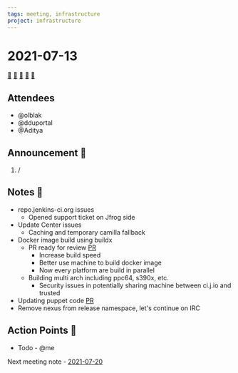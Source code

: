```yaml
---
tags: meeting, infrastructure
project: infrastructure
---
```

<!-- markdownlint-disable MD026-->

# 2021-07-13

[:movie_camera:](https://zoom.us/j/92454301214?pwd=aEVoUi9EanpaakN3L1ZxRlpDQk5Ddz09)
[:calendar:](https://jenkins.io/event-calendar/)
[:speech_balloon:](https://jenkins.io/chat/#jenkins-infra)
[:email:](https://groups.google.com/g/jenkins-infra)
[:pencil:](https://hackmd.io/yXH7xGiiQkqLwS7R1TjW5A)

## Attendees

* @olblak 
* @dduportal
* @Aditya 

## Announcement :loudspeaker:

1. /

## Notes :book:

* repo.jenkins-ci.org issues
  * Opened support ticket on Jfrog side
* Update Center issues
  * Caching and temporary camilla fallback
* Docker image build using buildx
  * PR ready for review [PR]()
  	* Increase build speed
	* Better use machine to build docker image
	* Now every platform are build in parallel
  * Building multi arch including ppc64, s390x, etc.
  	* Security issues in potentially sharing machine between ci.j.io and trusted
* Updating puppet code [PR](https://github.com/jenkins-infra/jenkins-infra/pull/1792)
* Remove nexus from release namespace, let's continue on IRC

## Action Points :muscle:

* Todo - @me

Next meeting note - [2021-07-20](https://hackmd.io/eqaXOXiHRXS004YpEj9ANg)